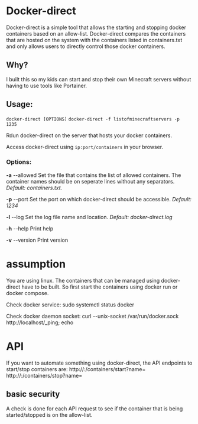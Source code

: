 # Docker-direct
Docker-direct is a simple tool that allows the starting and stopping docker containers based on an allow-list. Docker-direct compares the containers that are hosted on the system with the containers listed in containers.txt and only allows users to directly control those docker containers.

## Why?
I built this so my kids can start and stop their own Minecraft servers without having to use tools like Portainer.

## Usage:
`docker-direct [OPTIONS]`
`docker-direct -f listofminecraftservers -p 1235`

Rdun docker-direct on the server that hosts your docker containers.

Access docker-direct using `ip:port/containers` in your browser.

### Options:

**-a** --allowed   Set the file that contains the list of allowed containers. The container names should be on seperate lines without any separators. <em>Default: containers.txt.</em>


**-p** --port       Set the port on which docker-direct should be accessible. <em>Default: 1234</em>

**-l** --log        Set the log file name and location. <em>Default: docker-direct.log</em>

**-h** --help       Print help

**-v** --version    Print version


# assumption
You are using linux.
The containers that can be managed using docker-direct have to be built. So first start the containers using docker run or docker compose. 

Check docker service:
sudo systemctl status docker

Check docker daemon socket: 
curl --unix-socket /var/run/docker.sock  http://localhost/_ping; echo


# API
If you want to automate something using docker-direct, the API endpoints to start/stop containers are:
http://<ip>:<port>/containers/start?name=<name>
http://<ip>:<port>/containers/stop?name=<name>

## basic security
A check is done for each API request to see if the container that is being started/stopped is on the allow-list.


